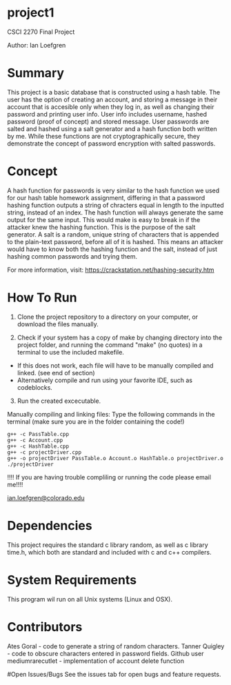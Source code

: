 # project1

CSCI 2270 Final Project

Author: Ian Loefgren

# Summary
This project is a basic database that is constructed using a hash table. The user has the option of creating an account, and storing a message in their account that is accesible only when they log in, as well as changing their password and printing user info. User info includes username, hashed password (proof of concept) and stored message. User passwords are salted and hashed using a salt generator and a hash function both written by me. While these functions are not cryptographically secure, they demonstrate the concept of password encryption with salted passwords.

# Concept
A hash function for passwords is very similar to the hash function we used for our hash table homework assignment, differing in that a password hashing function outputs a string of chracters equal in length to the inputted string, instead of an index. The hash function will always generate the same output for the same input. This would make is easy to break in if the attacker knew the hashing function. This is the purpose of the salt generator. A salt is a random, unique string of characters that is appended to the plain-text password, before all of it is hashed. This means an attacker would have to know both the hashing function and the salt, instead of just hashing common passwords and trying them.

For more information, visit: https://crackstation.net/hashing-security.htm

#  How To Run
1) Clone the project repository to a directory on your computer, or download the files manually.

2) Check if your system has a copy of make by changing directory into the project folder, and running the command "make" (no quotes) in a terminal to use the included makefile.
  - If this does not work, each file will have to be manually compiled and linked. (see end of section)
  - Alternatively compile and run using your favorite IDE, such as codeblocks.

3) Run the created excecutable.

Manually compiling and linking files:
Type the following commands in the terminal (make sure you are in the folder containing the code!)

    g++ -c PassTable.cpp
    g++ -c Account.cpp
    g++ -c HashTable.cpp
    g++ -c projectDriver.cpp
    g++ -o projectDriver PassTable.o Account.o HashTable.o projectDriver.o
    ./projectDriver

!!!!  If you are having trouble compliling or running the code please email me!!!!

  ian.loefgren@colorado.edu

# Dependencies
This project requires the standard c library random, as well as c library time.h, which both are standard and included with c and c++ compilers.

# System Requirements
This program wil run on all Unix systems (Linux and OSX).

# Contributors
Ates Goral - code to generate a string of random characters.
Tanner Quigley - code to obscure characters entered in password fields.
Github user mediumrarecutlet - implementation of account delete function

#Open Issues/Bugs
See the issues tab for open bugs and feature requests.
